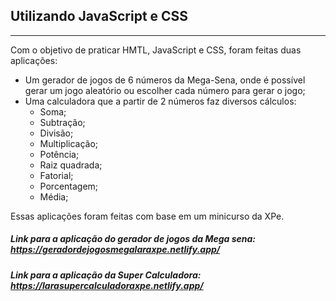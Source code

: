 ## Utilizando JavaScript e CSS
---

Com o objetivo de praticar HMTL, JavaScript e CSS, foram feitas duas aplicações:
 - Um gerador de jogos de 6 números da Mega-Sena, onde é possível gerar um jogo aleatório ou escolher cada número para gerar o jogo; 
 - Uma calculadora que a partir de 2 números faz diversos cálculos: 
    - Soma;
    - Subtração;
    - Divisão;
    - Multiplicação;
    - Potência;
    - Raiz quadrada;
    - Fatorial;
    - Porcentagem;
    - Média;

Essas aplicações foram feitas com base em um minicurso da XPe.
##### Link para a aplicação do gerador de jogos da Mega sena:  https://geradordejogosmegalaraxpe.netlify.app/
##### Link para a aplicação da Super Calculadora:  https://larasupercalculadoraxpe.netlify.app/
